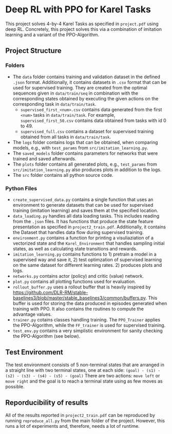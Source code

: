 # Deep RL with PPO for Karel Tasks

This project solves 4-by-4 Karel Tasks as specified in `project.pdf` using deep RL.
Concretely, this project solves this via a combination of imitation learning and a variant of the PPO-Algorithm.

## Project Structure

### Folders
- The `data` folder contains training and validation dataset in the defined `.json` format. Additionally, it contains datasets in `.csv` format that can be used for supervised training. They are created from the optimal sequences given in `data/train/seq` in combination with the corresponding states obtained by executing the given actions on the corresponding task in `data/train/task`.
  - `supervised_first_<num>.csv` contains data generated from the first `<num>` tasks in `data/train/task`. For example, `supervised_first_50.csv` contains data obtained from tasks with id 0 to 49.
  - `supervised_full.csv` contains a dataset for supervised training obtained from all tasks in `data/train/task`.
- The `logs` folder contains logs that can be obtained, when comparing models, e.g., with `test_params` from `src/imitation_learning.py`.
- The `saved_models` folder contains parameters for networks that were trained and saved afterwards.
- The `plots` folder contains all generated plots, e.g., `test_params` from `src/imitation_learning.py` also produces plots in addition to the logs.
- The `src` folder contains all python source code.

### Python Files
- `create_supervised_data.py` contains a single function that uses an environment to generate datasets that can be used for supervised training (imitation learning) and saves them at the specified location.
- `data_loading.py` handles all data loading tasks. This includes reading from the `.json` files. It has functions that produce the state feature presentation as specified in `project2_train.pdf`. Additionally, it contains the Dataset that handles data flow during supervised training.
- `environment.py` contains a function for printing a visuliaziation of a vectorized state and the `Karel_Environment` that handles sampling initial states, as well as calculating state transitions and rewards.
- `imitation_learning.py` contains functions to 1) pretrain a model in a supervised way and save it, 2) test optimzation of supervised learning on the same dataset for different learning rates. 2) produces plots and logs.
- `networks.py` contains actor (policy) and critic (value) network.
- `plot.py` contains all plotting functions used for evaluation.
- `rollout_buffer.py` uses a rollout buffer that is heavily inspired by https://github.com/DLR-RM/stable-baselines3/blob/master/stable_baselines3/common/buffers.py. This buffer is used for storing the data produced in episodes generated when training with PPO. It also contains the routines to compute the advantage values.
- `trainer.py` cotains classes handling training. The `PPO_Trainer` applies the PPO-Algorithm, while the `FF_trainer` is used for supervised training.
- `test_env.py` contains a very simplistic environment for sanity checking the PPO-Algorithm (see below). 

## Test Environment
The test environment consists of 5 non-terminal states that are arranged in a straight line with two terminal states, one at each side: `(goal) - (s1) - (s2) - (s3) - (s4) - (s5) - (goal)`
There are two actions: `move left` or `move right` and the goal is to reach a terminal state using as few moves as possible.

## Reporducibility of results
All of the results reported in `project2_train.pdf` can be reproduced by running `reproduce_all.py` from the main folder of the project.
However, this runs a lot of experiments and, therefore, needs a lot of runtime.

